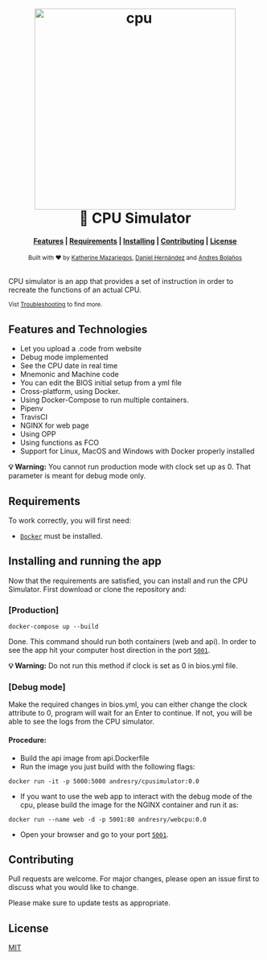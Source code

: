 <h1 align="center">
  <a href="https://github.com/denysdovhan/spaceship-prompt">
    <img alt="cpu" src="https://github.com/lisos-ufm/CPUsimulator/blob/andr/Simulator-Frontend/Unordered/cpu2.png" width="400">
  </a>
  <br>🚀 CPU Simulator <br>
</h1>

<div align="center">
  <h4>
    <a href="#Features and Technologies">Features</a> |
    <a href="#Requirements">Requirements</a> |
    <a href="#Installing and running the app">Installing</a> |
    <a href="#Contributing">Contributing</a> |
    <a href="#License">License</a>
  </h4>
</div>

<div align="center">
  <sub>Built with ❤︎ by
  <a href="#">Katherine Mazariegos</a>,
  <a href="#">Daniel Hernández</a> and <a href="#">Andres Bolaños</a>
</div>
<br>

CPU simulator is an app that provides a set of instruction in order to recreate the functions of an actual CPU.

<sub>Vist <a href="#">Troubleshooting</a> to find more.</sub>

## Features and Technologies

- Let you upload a .code from website
- Debug mode implemented 
- See the CPU date in real time
- Mnemonic and Machine code
- You can edit the BIOS initial setup from a yml file
- Cross-platform, using Docker.
- Using Docker-Compose to run multiple containers.
- Pipenv
- TravisCI 
- NGINX for web page 
- Using OPP 
- Using functions as FCO
- Support for Linux, MacOS and Windows with Docker properly installed


**💡 Warning:** You cannot run production mode with clock set up as 0. That parameter is meant for debug mode only.

## Requirements

To work correctly, you will first need:

- [`Docker`](https://docs.docker.com/install/) must be installed.

## Installing and running the app

Now that the requirements are satisfied, you can install and run the CPU Simulator. First download or clone the repository and:

### [Production]

```
docker-compose up --build

```

Done. This command should run both containers (web and api). In order to see the app hit your computer host direction in the port [`5001`](http://localhost:5001/).

**💡 Warning:** Do not run this method if clock is set as 0 in bios.yml file.

### [Debug mode]

Make the required changes in bios.yml, you can either change the clock attribute to 0, program will wait for an Enter to continue. If not, you will be able to see the logs from the CPU simulator.

#### Procedure:

- Build the api image from api.Dockerfile
- Run the image you just build with the following flags: 

```
docker run -it -p 5000:5000 andresry/cpusimulator:0.0

```

- If you want to use the web app to interact with the debug mode of the cpu, please build the image for the NGINX container and run it as:

```
docker run --name web -d -p 5001:80 andresry/webcpu:0.0

```
- Open your browser and go to your port [`5001`](http://localhost:5001/).

## Contributing
Pull requests are welcome. For major changes, please open an issue first to discuss what you would like to change.

Please make sure to update tests as appropriate.

## License
[MIT](https://choosealicense.com/licenses/mit/)